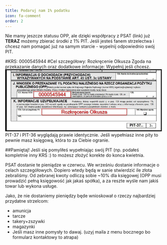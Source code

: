 ```yaml
---
title: Podaruj nam 1% podatku
icon: fa-comment
order: 2
---
```

Nie mamy jeszcze statusu OPP, ale dzięki współpracy z PSAT (link) już __TERAZ__ możemy zbierać środki z 1% PIT.
Jeśli jesteś fanem strzelectwa i chcesz nam pomagać już na samym starcie - wypelnij odpowiednio swój PIT.

#KRS: 0000545944
#Cel szczegółowy: Rozkręcenie Olkusza
Zgoda na przekazanie danych oraz dodatkowe informacje: Wypełnij jeśli chcesz.
![1%PIT na Rozkręcenie Olkusza](/assets/images/1proc.jpg)
PIT-37 i PIT-36 wyglądają prawie identycznie. Jeśli wypełniasz inne pity to pewnie masz księgową, która to za Ciebie ogranie.

##Pamiętaj! Jeśli się pomyliłeś wypełniając swój PIT (np. podałeś kompletnie inny KRS :) to możesz złożyć korekte do konca kwietnia.

PSAT dostanie te pieniądze w czerwcu. We wrześniu dostanie informacje o celach szczegółowych. Dopiero wtedy będą w sanie stwierdzić ile złota zebraliśmy. Od zebranej kwoty odliczą sobie ~10% dla księgowej (OPP musi prowadzić pełną księgowość jak jakaś spółka), a za reszte wyśle nam jakiś towar lub wykona usługe.

Jako, że nie dostaniemy pieniędzy będe wnioskował o rzeczy najbardziej przydatne strzelcom:
- amunicja
- tarcze
- takery+zszywki
- magazynki
- Jeśli masz inne pomysły to dawaj. (uzyj maila z menu bocznego bo formularz kontaktowy to atrapa)
